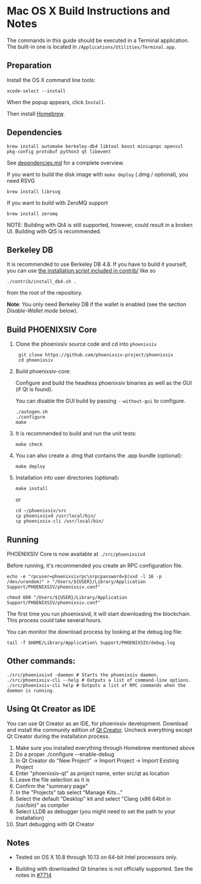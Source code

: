 Mac OS X Build Instructions and Notes
====================================
The commands in this guide should be executed in a Terminal application.
The built-in one is located in `/Applications/Utilities/Terminal.app`.

Preparation
-----------
Install the OS X command line tools:

`xcode-select --install`

When the popup appears, click `Install`.

Then install [Homebrew](https://brew.sh).

Dependencies
----------------------

    brew install automake berkeley-db4 libtool boost miniupnpc openssl pkg-config protobuf python3 qt libevent

See [dependencies.md](dependencies.md) for a complete overview.

If you want to build the disk image with `make deploy` (.dmg / optional), you need RSVG

    brew install librsvg

If you want to build with ZeroMQ support
    
    brew install zeromq

NOTE: Building with Qt4 is still supported, however, could result in a broken UI. Building with Qt5 is recommended.

Berkeley DB
-----------
It is recommended to use Berkeley DB 4.8. If you have to build it yourself,
you can use [the installation script included in contrib/](/contrib/install_db4.sh)
like so

```shell
./contrib/install_db4.sh .
```

from the root of the repository.

**Note**: You only need Berkeley DB if the wallet is enabled (see the section *Disable-Wallet mode* below).

Build PHOENIXSIV Core
------------------------

1. Clone the phoenixsiv source code and cd into `phoenixsiv`

        git clone https://github.com/phoenixsiv-project/phoenixsiv
        cd phoenixsiv

2.  Build phoenixsiv-core:

    Configure and build the headless phoenixsiv binaries as well as the GUI (if Qt is found).

    You can disable the GUI build by passing `--without-gui` to configure.

        ./autogen.sh
        ./configure
        make

3.  It is recommended to build and run the unit tests:

        make check

4.  You can also create a .dmg that contains the .app bundle (optional):

        make deploy

5.  Installation into user directories (optional):

        make install

    or

        cd ~/phoenixsiv/src
        cp phoenixsivd /usr/local/bin/
        cp phoenixsiv-cli /usr/local/bin/

Running
-------

PHOENIXSIV Core is now available at `./src/phoenixsivd`

Before running, it's recommended you create an RPC configuration file.

    echo -e "rpcuser=phoenixsivrpc\nrpcpassword=$(xxd -l 16 -p /dev/urandom)" > "/Users/${USER}/Library/Application Support/PHOENIXSIV/phoenixsiv.conf"

    chmod 600 "/Users/${USER}/Library/Application Support/PHOENIXSIV/phoenixsiv.conf"

The first time you run phoenixsivd, it will start downloading the blockchain. This process could take several hours.

You can monitor the download process by looking at the debug.log file:

    tail -f $HOME/Library/Application\ Support/PHOENIXSIV/debug.log

Other commands:
-------

    ./src/phoenixsivd -daemon # Starts the phoenixsiv daemon.
    ./src/phoenixsiv-cli --help # Outputs a list of command-line options.
    ./src/phoenixsiv-cli help # Outputs a list of RPC commands when the daemon is running.

Using Qt Creator as IDE
------------------------
You can use Qt Creator as an IDE, for phoenixsiv development.
Download and install the community edition of [Qt Creator](https://www.qt.io/download/).
Uncheck everything except Qt Creator during the installation process.

1. Make sure you installed everything through Homebrew mentioned above
2. Do a proper ./configure --enable-debug
3. In Qt Creator do "New Project" -> Import Project -> Import Existing Project
4. Enter "phoenixsiv-qt" as project name, enter src/qt as location
5. Leave the file selection as it is
6. Confirm the "summary page"
7. In the "Projects" tab select "Manage Kits..."
8. Select the default "Desktop" kit and select "Clang (x86 64bit in /usr/bin)" as compiler
9. Select LLDB as debugger (you might need to set the path to your installation)
10. Start debugging with Qt Creator

Notes
-----

* Tested on OS X 10.8 through 10.13 on 64-bit Intel processors only.

* Building with downloaded Qt binaries is not officially supported. See the notes in [#7714](https://github.com/bitcoin/bitcoin/issues/7714)
